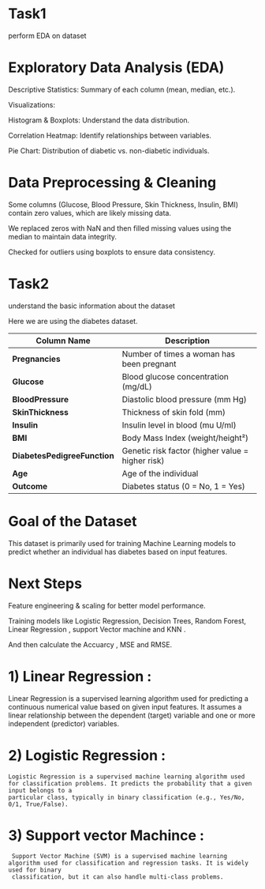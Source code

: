 # Task1
perform EDA on dataset
# Exploratory Data Analysis (EDA)

Descriptive Statistics: Summary of each column (mean, median, etc.).

Visualizations:

Histogram & Boxplots: Understand the data distribution.

Correlation Heatmap: Identify relationships between variables.

Pie Chart: Distribution of diabetic vs. non-diabetic individuals.
# Data Preprocessing & Cleaning

Some columns (Glucose, Blood Pressure, Skin Thickness, Insulin, BMI) contain zero values, which are likely missing data.

We replaced zeros with NaN and then filled missing values using the median to maintain data integrity.

Checked for outliers using boxplots to ensure data consistency.
# Task2 
understand the basic information about the dataset


Here we are using the diabetes dataset.

| Column Name                 | Description                                              |
|-----------------------------|----------------------------------------------------------|
| **Pregnancies**             | Number of times a woman has been pregnant               |
| **Glucose**                 | Blood glucose concentration (mg/dL)                     |
| **BloodPressure**           | Diastolic blood pressure (mm Hg)                        |
| **SkinThickness**           | Thickness of skin fold (mm)                             |
| **Insulin**                 | Insulin level in blood (mu U/ml)                        |
| **BMI**                     | Body Mass Index (weight/height²)                        |
| **DiabetesPedigreeFunction**| Genetic risk factor (higher value = higher risk)       |
| **Age**                     | Age of the individual                                  |
| **Outcome**                 | Diabetes status (0 = No, 1 = Yes)                      |





# Goal of the Dataset

This dataset is primarily used for training Machine Learning models to predict whether an individual has diabetes based on input features.



# Next Steps

Feature engineering & scaling for better model performance.

Training models like Logistic Regression, Decision Trees, Random Forest, Linear Regression , support Vector machine and KNN .

And then calculate the Accuarcy , MSE and RMSE.



# 1)  Linear Regression :
   Linear Regression is a supervised learning algorithm used for predicting a continuous numerical value based on given input features. It assumes a linear relationship 
   between the dependent (target) variable and one or more independent (predictor) variables.

# 2)  Logistic Regression :
    Logistic Regression is a supervised machine learning algorithm used for classification problems. It predicts the probability that a given input belongs to a 
    particular class, typically in binary classification (e.g., Yes/No, 0/1, True/False).

# 3)  Support vector Machince :
     Support Vector Machine (SVM) is a supervised machine learning algorithm used for classification and regression tasks. It is widely used for binary 
     classification, but it can also handle multi-class problems.


